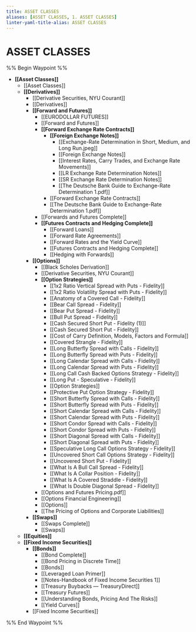 ```yaml
---
title: ASSET CLASSES
aliases: [ASSET CLASSES, 1. ASSET CLASSES]
linter-yaml-title-alias: ASSET CLASSES
---
```


# ASSET CLASSES

%% Begin Waypoint %%
- **[[Asset Classes]]**
	- [[Asset Classes]]
	- **[[Derivatives]]**
		- [[Derivative Securities, NYU Courant]]
		- [[Derivatives]]
		- **[[Forward and Futures]]**
			- [[EURODOLLAR FUTURES]]
			- [[Forward and Futures]]
			- **[[Forward Exchange Rate Contracts]]**
				- **[[Foreign Exchange Notes]]**
					- [[Exchange-Rate Determination in Short, Medium, and Long Run.jpeg]]
					- [[Foreign Exchange Notes]]
					- [[Interest Rates, Carry Trades, and Exchange Rate Movements]]
					- [[LR Exchange Rate Determination Notes]]
					- [[SR Exchange Rate Determination Notes]]
					- [[The Deutsche Bank Guide to Exchange-Rate Determination 1.pdf]]
				- [[Forward Exchange Rate Contracts]]
				- [[The Deutsche Bank Guide to Exchange-Rate Determination 1.pdf]]
			- [[Forwards and Futures Complete]]
			- **[[Futures Contracts and Hedging Complete]]**
				- [[Forward Loans]]
				- [[Forward Rate Agreements]]
				- [[Forward Rates and the Yield Curve]]
				- [[Futures Contracts and Hedging Complete]]
				- [[Hedging with Forwards]]
		- **[[Options]]**
			- [[Black Scholes Derivation]]
			- [[Derivative Securities, NYU Courant]]
			- **[[Option Strategies]]**
				- [[1x2 Ratio Vertical Spread with Puts - Fidelity]]
				- [[1x2 Ratio Volatility Spread with Puts - Fidelity]]
				- [[Anatomy of a Covered Call - Fidelity]]
				- [[Bear Call Spread - Fidelity]]
				- [[Bear Put Spread - Fidelity]]
				- [[Bull Put Spread - Fidelity]]
				- [[Cash Secured Short Put - Fidelity (1)]]
				- [[Cash Secured Short Put - Fidelity]]
				- [[Cost of Carry Definition, Models, Factors and Formula]]
				- [[Covered Strangle - Fidelity]]
				- [[Long Butterfly Spread with Calls - Fidelity]]
				- [[Long Butterfly Spread with Puts - Fidelity]]
				- [[Long Calendar Spread with Calls - Fidelity]]
				- [[Long Calendar Spread with Puts - Fidelity]]
				- [[Long Call Cash Backed Options Strategy - Fidelity]]
				- [[Long Put - Speculative - Fidelity]]
				- [[Option Strategies]]
				- [[Protective Put Option Strategy - Fidelity]]
				- [[Short Butterfly Spread with Calls - Fidelity]]
				- [[Short Butterfly Spread with Puts - Fidelity]]
				- [[Short Calendar Spread with Calls - Fidelity]]
				- [[Short Calendar Spread with Puts - Fidelity]]
				- [[Short Condor Spread with Calls - Fidelity]]
				- [[Short Condor Spread with Puts - Fidelity]]
				- [[Short Diagonal Spread with Calls - Fidelity]]
				- [[Short Diagonal Spread with Puts - Fidelity]]
				- [[Speculative Long Call Options Strategy - Fidelity]]
				- [[Uncovered Short Call Options Strategy - Fidelity]]
				- [[Uncovered Short Put - Fidelity]]
				- [[What Is A Bull Call Spread - Fidelity]]
				- [[What Is A Collar Position - Fidelity]]
				- [[What Is A Covered Straddle - Fidelity]]
				- [[What Is Double Diagonal Spread - Fidelity]]
			- [[Options and Futures Pricing.pdf]]
			- [[Options Financial Engineering]]
			- [[Options]]
			- [[The Pricing of Options and Corporate Liabilities]]
		- **[[Swaps]]**
			- [[Swaps Complete]]
			- [[Swaps]]
	- **[[Equities]]**
	- **[[Fixed Income Securities]]**
		- **[[Bonds]]**
			- [[Bond Complete]]
			- [[Bond Pricing in Discrete Time]]
			- [[Bonds]]
			- [[Leveraged Loan Primer]]
			- [[Notes-Handbook of Fixed Income Securities 1]]
			- [[Treasury Buybacks — TreasuryDirect]]
			- [[Treasury Futures]]
			- [[Understanding Bonds, Pricing And The Risks]]
			- [[Yield Curves]]
		- [[Fixed Income Securities]]

%% End Waypoint %%
